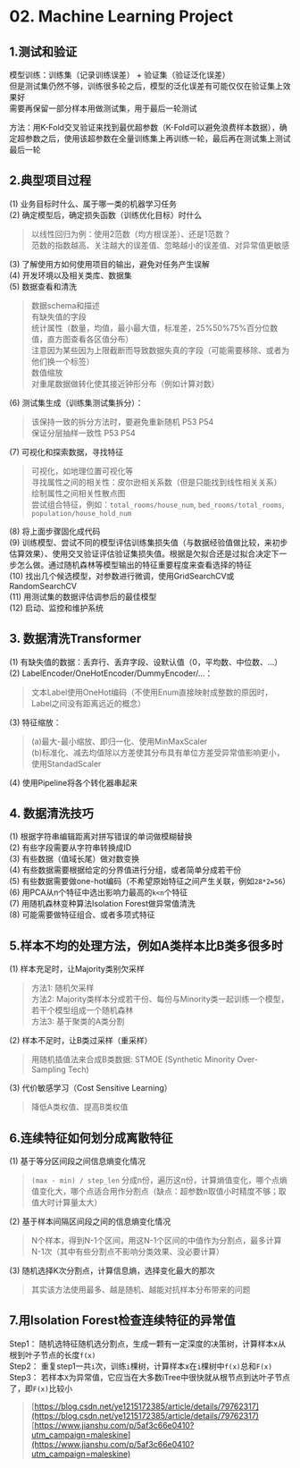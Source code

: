 # 02. Machine Learning Project

## 1.测试和验证
模型训练：训练集（记录训练误差） + 验证集（验证泛化误差）<br/> 
但是测试集仍然不够，训练很多轮之后，模型的泛化误差有可能仅仅在验证集上效果好 <br/>
需要再保留一部分样本用做测试集，用于最后一轮测试 <br/> 

方法：用K-Fold交叉验证来找到最优超参数（K-Fold可以避免浪费样本数据），确定超参数之后，使用该超参数在全量训练集上再训练一轮，最后再在测试集上测试最后一轮

## 2.典型项目过程
(1) 业务目标时什么、属于哪一类的机器学习任务 <br/>
(2) 确定模型后，确定损失函数（训练优化目标）时什么 <br/>
> 以线性回归为例：使用2范数（均方根误差）、还是1范数？<br/>
> 范数的指数越高、关注越大的误差值、忽略越小的误差值、对异常值更敏感 <br/>

(3) 了解使用方如何使用项目的输出，避免对任务产生误解 <br/>
(4) 开发环境以及相关类库、数据集 <br/>
(5) 数据查看和清洗 <br/>
> 数据schema和描述 <br/>
> 有缺失值的字段 <br/>
> 统计属性（数量，均值，最小最大值，标准差，25%50%75%百分位数值，直方图查看各区值分布）<br/>
> 注意因为某些因为上限截断而导致数据失真的字段（可能需要移除、或者为他们换一个标签）<br/>
> 数值缩放 <br/>
> 对重尾数据做转化使其接近钟形分布（例如计算对数）<br/>

(6) 测试集生成（训练集测试集拆分）：
> 该保持一致的拆分方法时，要避免重新随机 P53 P54 <br/>
> 保证分层抽样一致性 P53 P54 <br/>

(7) 可视化和探索数据，寻找特征
> 可视化，如地理位置可视化等 <br/>
> 寻找属性之间的相关性：皮尔逊相关系数（但是只能找到线性相关关系）<br/>
> 绘制属性之间相关性散点图 <br/>
> 尝试组合特征，例如：`total_rooms/house_num`, `bed_rooms/total_rooms`, `population/house_hold_num` <br/>

(8) 将上面步骤固化成代码 <br/>
(9) 训练模型、尝试不同的模型评估训练集损失值（与数据经验值做比较，来初步估算效果）、使用交叉验证评估验证集损失值。根据是欠拟合还是过拟合决定下一步怎么做。通过随机森林等模型输出的特征重要程度来查看选择的特征 <br/>
(10) 找出几个候选模型，对参数进行微调，使用GridSearchCV或RandomSearchCV <br/>
(11) 用测试集的数据评估调参后的最佳模型 <br/>
(12) 启动、监控和维护系统 <br/>

## 3. 数据清洗Transformer
(1) 有缺失值的数据：丢弃行、丢弃字段、设默认值（0，平均数、中位数、…）<br/>
(2) LabelEncoder/OneHotEncoder/DummyEncoder/...：<br/> 
> 文本Label使用OneHot编码（不使用Enum直接映射成整数的原因时，Label之间没有距离远近的概念）

(3) 特征缩放：<br/>
> (a)最大-最小缩放、即归一化、使用MinMaxScaler <br/>
> (b)标准化、减去均值除以方差使其分布具有单位方差受异常值影响更小，使用StandadScaler 

(4) 使用Pipeline将各个转化器串起来<br/>

## 4. 数据清洗技巧
(1) 根据字符串编辑距离对拼写错误的单词做模糊替换 <br/>
(2) 有些字段需要从字符串转换成ID <br/>
(3) 有些数据（值域长尾）做对数变换 <br/>
(4)	有些数据需要根据给定的分界值进行分组，或者简单分成若干份 <br/>
(5)	有些数据需要做one-hot编码（不希望原始特征之间产生关联，例如`28*2=56`）<br/>
(6)	用PCA从n个特征中选出影响力最高的`k<n`个特征 <br/>
(7)	用随机森林变种算法Isolation Forest做异常值清洗 <br/>
(8)	可能需要做特征组合、或者多项式特征 <br/>

## 5.样本不均的处理方法，例如A类样本比B类多很多时
(1)	样本充足时，让Majority类别欠采样 <br/>
> 方法1: 随机欠采样 <br/>
> 方法2: Majority类样本分成若干份、每份与Minority类一起训练一个模型，若干个模型组成一个随机森林 <br/>
> 方法3: 基于聚类的A类分割 

(2) 样本不足时，让B类过采样（重采样）
> 用随机插值法来合成B类数据: STMOE (Synthetic Minority Over-Sampling Tech)

(3)	代价敏感学习（Cost Sensitive Learning）
> 降低A类权值、提高B类权值

## 6.连续特征如何划分成离散特征
(1) 基于等分区间段之间信息熵变化情况 
> `(max - min) / step_len` 分成n份，遍历这n份，计算熵值变化，哪个点熵值变化大，哪个点适合用作分割点（缺点：超参数n取值小时精度不够；取值大时计算量太大）

(2)	基于样本间隔区间段之间的信息熵变化情况 
> N个样本，得到N-1个区间，用这N-1个区间的中值作为分割点，最多计算N-1次（其中有些分割点不影响分类效果、没必要计算）

(3)	随机选择K次分割点，计算信息熵，选择变化最大的那次

> 其实该方法使用最多、越是随机、越能对抗样本分布带来的问题

## 7.用Isolation Forest检查连续特征的异常值
Step1：	随机选特征随机选分割点，生成一颗有一定深度的决策树，计算样本x从根到叶子节点的长度`f(x)` <br/>
Step2：	重复step1一共`i`次，训练`i`棵树，计算样本x在`i`棵树中`f(x)`总和`F(x)` <br/>
Step3：	若样本`X`为异常值，它应当在大多数iTree中很快就从根节点到达叶子节点了，即`F(x)`比较小 <br/>
> [https://blog.csdn.net/ye1215172385/article/details/79762317](https://blog.csdn.net/ye1215172385/article/details/79762317) <br/>
> [https://www.jianshu.com/p/5af3c66e0410?utm_campaign=maleskine](https://www.jianshu.com/p/5af3c66e0410?utm_campaign=maleskine)
